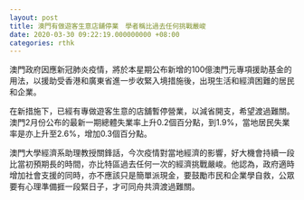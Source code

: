 ```yaml
---
layout: post
title: 澳門有做遊客生意店舖停業　學者稱比過去任何挑戰嚴峻
date: 2020-03-30 09:22:19.000000000 +08:00
categories: rthk
---
```


澳門政府因應新冠肺炎疫情，將於本星期公布新增的100億澳門元專項援助基金的用法，以援助受香港和廣東省進一步收緊入境措施後，出現生活和經濟困難的居民和企業。

在新措施下，已經有專做遊客生意的店舖暫停營業，以減省開支，希望渡過難關。澳門2月份公布的最新一期總體失業率上升0.2個百分點，到1.9%，當地居民失業率是亦上升至2.6%，增加0.3個百分點。

澳門大學經濟系助理教授關鋒話，今次疫情對當地經濟的影響，好大機會持續一段比當初預期長的時間，亦比特區過去任何一次的經濟挑戰嚴峻。他認為，政府適時增加社會支援的同時，亦不應該只是簡單派現金，要鼓勵市民和企業學自救，公眾要有心理準備捱一段緊日子，才可同舟共濟渡過難關。
